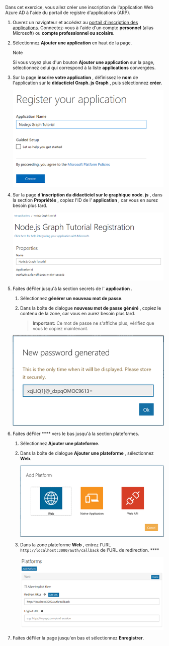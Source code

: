<!-- markdownlint-disable MD002 MD041 -->

Dans cet exercice, vous allez créer une inscription de l'application Web Azure AD à l'aide du portail de registre d'applications (ARP).

1. Ouvrez un navigateur et accédez au [portail d'inscription des applications](https://apps.dev.microsoft.com). Connectez-vous à l'aide d'un compte **personnel** (alias Microsoft) ou **compte professionnel ou scolaire**.

1. Sélectionnez **Ajouter une application** en haut de la page.

    > [!NOTE]
    > Si vous voyez plus d'un bouton **Ajouter une application** sur la page, sélectionnez celui qui correspond à la liste **applications** convergées.

1. Sur la page **inscrire votre application** , définissez le **nom** de l'application sur le **didacticiel Graph. js Graph** , puis sélectionnez **créer**.

    ![Capture d'écran de la création d'une nouvelle application dans le site Web du portail d'inscription des applications](./images/arp-create-app-01.png)

1. Sur la page **d'inscription du didacticiel sur le graphique node. js** , dans la section **Propriétés** , copiez l'ID de l' **application** , car vous en aurez besoin plus tard.

    ![Capture d'écran de l'ID de l'application nouvellement créée](./images/arp-create-app-02.png)

1. Faites déFiler jusqu'à la section secrets de l' **application** .

    1. Sélectionnez **générer un nouveau mot de passe**.
    1. Dans la boîte de dialogue **nouveau mot de passe généré** , copiez le contenu de la zone, car vous en aurez besoin plus tard.

        > **Important:** Ce mot de passe ne s'affiche plus, vérifiez que vous le copiez maintenant.

    ![Capture d'écran du mot de passe d'une application nouvellement créée](./images/arp-create-app-03.png)

1. Faites déFiler **** vers le bas jusqu'à la section plateformes.

    1. Sélectionnez **Ajouter une plateforme**.
    1. Dans la boîte de dialogue **Ajouter une plateforme** , sélectionnez **Web**.

        ![Capture d'écran création d'une plateforme pour l'application](./images/arp-create-app-04.png)

    1. Dans la zone plateforme **Web** , entrez l'URL `http://localhost:3000/auth/callback` de l'URL de redirection. ****

        ![Capture d'écran de la plateforme Web récemment ajoutée pour l'application](./images/arp-create-app-05.png)

1. Faites déFiler la page jusqu'en bas et sélectionnez **Enregistrer**.